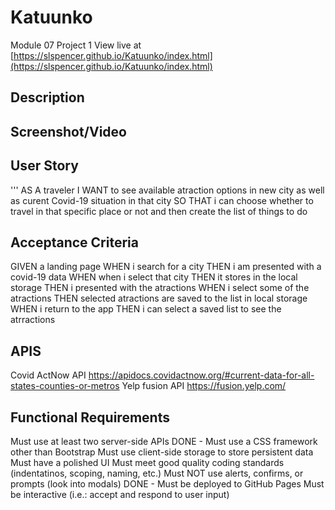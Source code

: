 # Katuunko
Module 07 Project 1
View live at [https://slspencer.github.io/Katuunko/index.html](https://slspencer.github.io/Katuunko/index.html)

## Description

## Screenshot/Video

## User Story
'''
AS A traveler
I WANT to see available atraction options in new city as well as curent Covid-19 situation in that city 
SO THAT i can choose whether to travel in that specific place or not and then create the list of things to do 

## Acceptance Criteria
GIVEN a landing page
WHEN i search for a city
THEN i am presented with a covid-19 data
WHEN when i select that city 
THEN it stores in the local storage 
THEN i presented with the atractions 
WHEN i select some of the atractions 
THEN selected atractions are saved to the list in local storage
WHEN i return to the app 
THEN i can select a saved list to see the atrractions

## APIS
Covid ActNow API
https://apidocs.covidactnow.org/#current-data-for-all-states-counties-or-metros
Yelp fusion API 
https://fusion.yelp.com/

## Functional Requirements
Must use at least two server-side APIs
DONE - Must use a CSS framework other than Bootstrap
Must use client-side storage to store persistent data
Must have a polished UI
Must meet good quality coding standards (indentatinos, scoping, naming, etc.)
Must NOT use alerts, confirms, or prompts (look into modals)
DONE - Must be deployed to GitHub Pages
Must be interactive (i.e.: accept and respond to user input)



